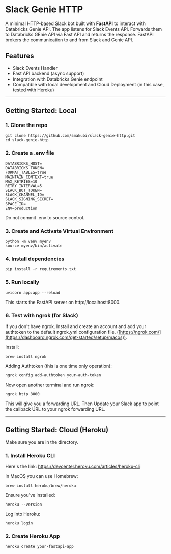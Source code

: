 # Slack Genie HTTP

A minimal HTTP-based Slack bot built with **FastAPI** to interact with Databricks Genie API. The app listens for Slack Events API. Forwards them to Databricks GEnie API via Fast API and returns the response. FastAPI brokers the communication to and from Slack and Genie API.


## Features
- Slack Events Handler
- Fast API backend (async support)
- Integration with Databricks Genie endpoint
- Compatible with local development and Cloud Deployment (in this case, tested with Heroku)

---
## Getting Started: Local
### 1. Clone the repo
```
git clone https://github.com/smakubi/slack-genie-http.git
cd slack-genie-http
```

### 2. Create a .env file
```
DATABRICKS_HOST=
DATABRICKS_TOKEN=
FORMAT_TABLES=true
MAINTAIN_CONTEXT=true
MAX_RETRIES=10
RETRY_INTERVAL=5
SLACK_BOT_TOKEN=
SLACK_CHANNEL_ID=
SLACK_SIGNING_SECRET=
SPACE_ID=
ENV=production
```
Do not commit .env to source control.

### 3. Create and Activate Virtual Environment
```
python -m venv myenv
source myenv/bin/activate
```
### 4. Install dependencies
```
pip install -r requirements.txt
```

### 5. Run locally
```
uvicorn app:app --reload
```
This starts the FastAPI server on http://localhost:8000.

### 6. Test with ngrok (for Slack)
If you don't have ngrok. Install and create an account and add your authtoken to the default ngrok.yml configuration file.
 ([https://ngrok.com/](https://dashboard.ngrok.com/get-started/setup/macos)). 

 Install:
 ```
brew install ngrok
```

Adding Authtoken (this is one time only operation):
```
ngrok config add-authtoken your-auth-token
```
Now open another terminal and run ngrok:
```
ngrok http 8000
```
This will give you a forwarding URL. Then Update your Slack app to point the callback URL to your ngrok forwarding URL.

---
## Getting Started: Cloud (Heroku)
Make sure you are in the directory.
### 1. Install Heroku CLI
Here's the link: https://devcenter.heroku.com/articles/heroku-cli

In MacOS you can use Homebrew:
```
brew install heroku/brew/heroku
```
Ensure you've installed:
```
heroku --version
```

Log into Heroku:
```
heroku login
```

### 2. Create Heroku App
```
heroku create your-fastapi-app
```




